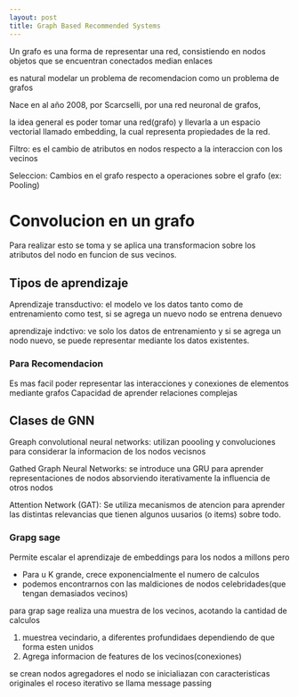 ```yaml
---
layout: post
title: Graph Based Recommended Systems
---
```


Un grafo es una forma de representar una red, consistiendo en nodos objetos que se encuentran conectados median enlaces

es natural modelar un problema de recomendacion como un problema de grafos


Nace en al año 2008, por Scarcselli, por una red neuronal de grafos,

la idea general es poder tomar una red(grafo) y llevarla a un espacio vectorial llamado embedding, la cual representa propiedades de la red.

Filtro: es el cambio de atributos en nodos respecto a la interaccion con los vecinos

Seleccion: Cambios en el grafo respecto a operaciones sobre el grafo (ex: Pooling)


# Convolucion en un grafo

Para realizar esto se toma y se aplica una transformacion sobre los atributos del nodo en funcion de sus vecinos.


## Tipos de aprendizaje

Aprendizaje transductivo: el modelo ve los datos tanto como de entrenamiento como test, si se agrega un nuevo nodo se entrena denuevo

aprendizaje indctivo: ve solo los datos de entrenamiento y si se agrega un nodo nuevo, se puede representar mediante los datos existentes.


### Para Recomendacion

Es mas facil poder representar las interacciones y conexiones de elementos mediante grafos
Capacidad de aprender relaciones complejas


## Clases de GNN

Greaph convolutional neural networks: utilizan poooling y convoluciones para considerar la informacion de los nodos vecisnos

Gathed Graph Neural Networks: se introduce una GRU para aprender representaciones de nodos absorviendo iterativamente la influencia de otros nodos

Attention Network (GAT): Se utiliza mecanismos de atencion para aprender las distintas relevancias que tienen algunos uusarios (o items) sobre todo.


### Grapg sage

Permite escalar el aprendizaje de embeddings para los nodos a millons pero
- Para u K grande, crece exponencialmente el numero de calculos
- podemos encontrarnos con las maldiciones de nodos celebridades(que tengan demasiados vecinos)

para grap sage realiza una muestra de los vecinos, acotando la cantidad de calculos

1. muestrea vecindario, a diferentes profundidaes dependiendo de que forma esten unidos
2. Agrega informacion de features de los vecinos(conexiones)


se crean nodos agregadores
el nodo se inicialiazan con caracteristicas originales
el roceso iterativo se llama message passing